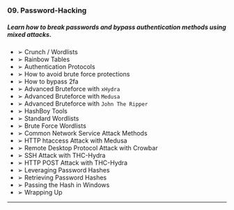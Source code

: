 ### 09. Password-Hacking
##### Learn how to break passwords and bypass authentication methods using mixed attacks.
  * ➢ Crunch / Wordlists
  * ➢ Rainbow Tables
  * ➢ Authentication Protocols
  * ➢ How to avoid brute force protections
  * ➢ How to bypass 2fa
  * ➢ Advanced Bruteforce with ``xHydra``
  * ➢ Advanced Bruteforce with ``Medusa``
  * ➢ Advanced Bruteforce with ``John The Ripper``
  * ➢ HashBoy Tools
  * ➢ Standard Wordlists
  * ➢ Brute Force Wordlists
  * ➢ Common Network Service Attack Methods
  * ➢ HTTP htaccess Attack with Medusa
  * ➢ Remote Desktop Protocol Attack with Crowbar
  * ➢ SSH Attack with THC-Hydra
  * ➢ HTTP POST Attack with THC-Hydra
  * ➢ Leveraging Password Hashes
  * ➢ Retrieving Password Hashes
  * ➢ Passing the Hash in Windows
  * ➢ Wrapping Up

****
